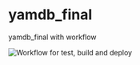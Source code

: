 # yamdb_final
yamdb_final with workflow

![Workflow for test, build and deploy](https://github.com/D-Abramoc/yamdb_final/actions/workflows/yamdb_workflow.yml/badge.svg)
